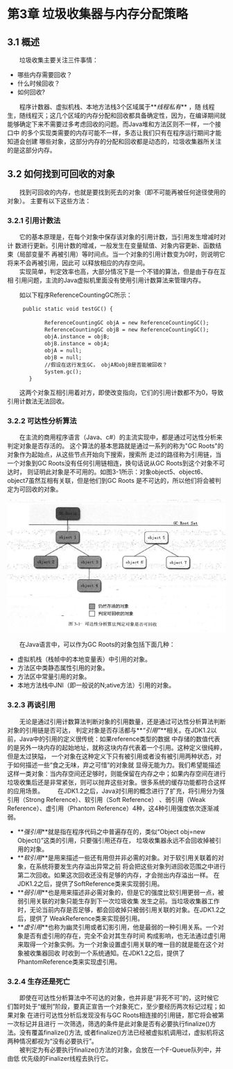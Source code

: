 # 第3章 垃圾收集器与内存分配策略

## 3.1 概述
 
&emsp;&emsp;垃圾收集主要关注三件事情：
 - 哪些内存需要回收？
 - 什么时候回收？
 - 如何回收?
 
&emsp;&emsp;程序计数器、虚拟机栈、本地方法栈3个区域属于**_线程私有_** ，随
线程生，随线程灭；这几个区域的内存分配和回收都具备确定性，因为，在编译期间就
能够确定下来不需要过多考虑回收的问题。而Java堆和方法区则不一样，一个接口中
的多个实现类需要的内存可能不一样，多态让我们只有在程序运行期间才能知道会创建
哪些对象，这部分内存的分配和回收都是动态的，垃圾收集器所关注的是这部分内存。

## 3.2 如何找到可回收的对象
&emsp;&emsp;找到可回收的内存，也就是要找到死去的对象（即不可能再被任何途径使用的对象）。
主要有以下这些方法：

### 3.2.1  引用计数法

&emsp;&emsp;它的基本原理是，在每个对象中保存该对象的引用计数，当引用发生增减时对计
数进行更新。引用计数的增减，一般发生在变量赋值、对象内容更新、函数结束（局部变量不
再被引用）等时间点。当一个对象的引用计数变为0时，则说明它将来不会再被引用，因此可
以释放相应的内存空间。<br/>
&emsp;&emsp;实现简单，判定效率也高，大部分情况下是一个不错的算法，但是由于存在互相
引用问题，主流的Java虚拟机里面没有使用引用计数算法来管理内存。<br/>

&emsp;&emsp;如以下程序ReferenceCountingGC所示：

         public static void testGC() {
        
                ReferenceCountingGC objA = new ReferenceCountingGC();
                ReferenceCountingGC objB = new ReferenceCountingGC();
                objA.instance = objB;
                objB.instance = objA;
                objA = null;
                objB = null;
                //假设在这行发生GC， objA和objB是否能被回收？
                System.gc();
           }

&emsp;&emsp;这两个对象互相引用着对方，即使改变指向，它们的引用计数都不为0，导致引用计数法无法回收。

### 3.2.2 可达性分析算法
&emsp;&emsp;在主流的商用程序语言（Java、c#）的主流实现中，都是通过可达性分析来判定对象是否存活的。
这个算法的基本思路就是通过一系列的称为"GC Roots"的对象作为起始点，从这些节点开始向下搜索，搜索所
走过的路径称为引用链，当一个对象到GC Roots没有任何引用链相连，换句话说从GC Roots到这个对象不可达时，
则证明此对象是不可用的。如图3-1所示：对象object5、object6、object7虽然互相有关联，但是他们到GC Roots
是不可达的，所以他们将会被判定为可回收的对象。

![Image text](https://github.com/hhtqaq/jvmnotes/raw/master/3_gc_and_memory_allocation/img/access_analyze.png)

&emsp;&emsp;在Java语言中，可以作为GC Roots的对象包括下面几种：
 - 虚拟机栈（栈帧中的本地变量表）中引用的对象。
 - 方法区中类静态属性引用的对象。
 - 方法区中常量引用的对象。
 - 本地方法栈中JNI（即一般说的N;ative方法）引用的对象。
 
### 3.2.3 再谈引用
&emsp;&emsp;无论是通过引用计数算法判断对象的引用数量，还是通过可达性分析算法判断对象的引用链是否可达，
判定对象是否存活都与**_“引用”_**相关。在JDK1.2以前，Java中的引用的定义很传统：如果reference类型的数据
中存储的数值代表的是另外一块内存的起始地址，就称这块内存代表着一个引用。这种定义很纯粹，但是太过狭隘，
一个对象在这种定义下只有被引用或者没有被引用两种状态，对于如何描述一些“食之无味，弃之可惜”的对象就
显得无能为力。我们希望能描述这样一类对象：当内存空间还足够时，则能保留在内存之中；如果内存空间在进行
垃圾收集后还是非常紧张，则可以抛弃这些对象。很多系统的缓存功能都符合这样的应用场景。
&emsp;&emsp;在JDK1.2之后，Java对引用的概念进行了扩充，将引用分为强引用（Strong Reference）、软引用（Soft Reference）
、弱引用（Weak Reference）、虚引用（Phantom Reference）4种，这4种引用强度依次逐渐减弱。

 - **_强引用_**就是指在程序代码之中普遍存在的，类似“Object obj=new Object()”这类的引用，只要强引用还存在，
 垃圾收集器永远不会回收掉被引用的对象。 
 - **_软引用_**是用来描述一些还有用但并非必需的对象。对于软引用关联着的对象，在系统将要发生内存溢出异常之前
 将会把这些对象列进回收范围之中进行第二次回收。如果这次回收还没有足够的内存，才会抛出内存溢出一样。
 在JDK1.2之后，提供了SoftReference类来实现弱引用。
 - **_弱引用_**也是用来描述非必需对象的，但是它的强度比软引用更弱一点，被弱引用关联的对象只能生存到下一次垃圾收集
 发生之前。当垃圾收集器工作时，无论当前内存是否足够，都会回收掉只被弱引用关联的对象。在JDK1.2之后，提供了
 WeakReference类来实现弱引用。
 - **_虚引用_**也称为幽灵引用或者幻影引用，他是最弱的一种引用关系。一个对象是否有虚引用的存在，完全不会对其生存时间
 构成影响，也无法通过虚引用来取得一个对象实例。为一个对象设置虚引用关联的唯一目的就是能在这个对象被收集器回收
 时收到一个系统通知。在JDK1.2之后，提供了PhantomReference类来实现虚引用。
 
 ### 3.2.4 生存还是死亡
 &emsp;&emsp;即使在可达性分析算法中不可达的对象，也并非是“非死不可”的，这时候它
 们暂时处于“缓刑”阶段，要真正宣告一个对象死亡，至少要经历两次标记过程；如果对象
 在进行可达性分析后发现没有与GC Roots相连接的引用链，那它将会被第一次标记并且进行
 一次筛选，筛选的条件是此对象是否有必要执行finalize()方法。没有覆盖finalize()方法,
 或者finalize()方法已经被虚拟机调用过，虚拟机将这两种情况都视为“没有必要执行”。<br/>
 &emsp;&emsp;被判定为有必要执行finalize()方法的对象，会放在一个F-Queue队列中，并由低
 优先级的Finalizer线程去执行它。
